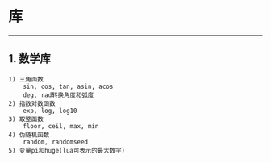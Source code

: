 # **库**
***



## **1. 数学库**
    1) 三角函数
        sin, cos, tan, asin, acos
        deg, rad转换角度和弧度
    2) 指数对数函数
        exp, log, log10
    3) 取整函数
        floor, ceil, max, min
    4) 伪随机函数
        random, randomseed
    5) 变量pi和huge(lua可表示的最大数字)
